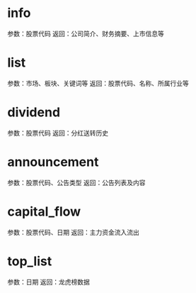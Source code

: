 # info
参数：股票代码
返回：公司简介、财务摘要、上市信息等

# list
参数：市场、板块、关键词等
返回：股票代码、名称、所属行业等

# dividend
参数：股票代码
返回：分红送转历史

# announcement
参数：股票代码、公告类型
返回：公告列表及内容

# capital_flow
参数：股票代码、日期
返回：主力资金流入流出

# top_list
参数：日期
返回：龙虎榜数据